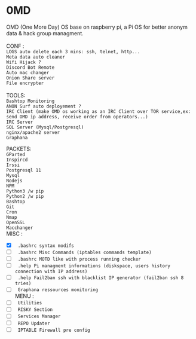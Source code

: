 # 0MD
OMD (One More Day) OS base on raspberry pi, a Pi OS for better anonym data & hack group managment.<br>
<br>
CONF : <br>
```LOGS auto delete each 3 mins: ssh, telnet, http...```<br>
```Meta data auto cleaner```<br>
```Wifi Hijack ?```<br>
```Discord Bot Remote```<br>
```Auto mac changer```<br>
```Onion Share server```<br>
```File encrypter```<br>
<br>
TOOLS:<br>
```Bashtop Monitoring```<br>
```ANON Surf auto deployement ?```<br>
```IRC Client (make OMD os working as an IRC Client over TOR service,ex: send OMD ip address, receive order from operators...)```<br>
```IRC Server```<br>
```SQL Server (Mysql/Postgresql)```<br>
```nginx/apache2 server```<br>
```Graphana```<br>

PACKETS: <br>
```GParted```<br>
```Inspircd```<br>
```Irssi```<br>
```Postgresql 11```<br>
```Mysql```<br>
```Nodejs```<br>
```NPM```<br>
```Python3 /w pip```<br>
```Python2 /w pip ```<br>
```Bashtop```<br>
```Git```<br>
```Cron```<br>
```Nmap```<br>
```OpenSSL```<br>
```Macchanger```<br>
MISC : <br>
- [x] ``` .bashrc syntax modifs```<br>
- [ ] ``` .bashrc Misc Commands (iptables commands template)```<br>
- [ ] ``` .bashrc MOTD like with process running checker```<br>
- [ ] ``` .help Pi managment informations (diskspace, users history connection with IP address)```<br>
- [ ] ``` .help Fail2ban ssh with blacklist IP generator (fail2ban ssh 8 tries)```<br>
- [ ] ``` Graphana ressources monitoring```<br>
MENU : <br>
- [ ] ``` Utilities```<br>
- [ ] ``` RISKY Section```<br>
- [ ] ``` Services Manager```<br>
- [ ] ``` REPO Updater```<br>
- [ ] ``` IPTABLE Firewall pre config```<br>
